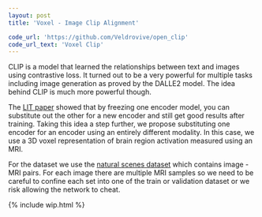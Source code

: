 ```yaml
---
layout: post
title: 'Voxel - Image Clip Alignment'

code_url: 'https://github.com/Veldrovive/open_clip'
code_url_text: 'Voxel Clip'
---
```


CLIP is a model that learned the relationships between text and images using contrastive loss. It turned out to be a very powerful for multiple tasks including image generation as proved by the DALLE2 model. The idea behind CLIP is much more powerful though.

The <a href="https://arxiv.org/pdf/2111.07991.pdf" target="_blank">LIT paper</a> showed that by freezing one encoder model, you can substitute out the other for a new encoder and still get good results after training. Taking this idea a step further, we propose substituting one encoder for an encoder using an entirely different modality. In this case, we use a 3D voxel representation of brain region activation measured using an MRI.

For the dataset we use the <a href="https://naturalscenesdataset.org/" target="_blank">natural scenes dataset</a> which contains image - MRI pairs. For each image there are multiple MRI samples so we need to be careful to confine each set into one of the train or validation dataset or we risk allowing the network to cheat.

{% include wip.html %}